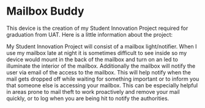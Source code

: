 # Mailbox Buddy

This device is the creation of my Student Innovation Project required for graduation from UAT. Here is a little information about the project:


My Student Innovation Project will consist of a mailbox light/notifier. When I use my mailbox late at night it is sometimes difficult to see inside so my device would mount in the back of the mailbox and turn on an led to illuminate the interior of the mailbox. Additionally the mailbox will notify the user via email of the access to the mailbox. This will help notify when the mail gets dropped off while waiting for something important or to inform you that someone else is accessing your mailbox. This can be especially helpful in areas prone to mail theft to work proactively and remove your mail quickly, or to log when you are being hit to notify the authorities. 
